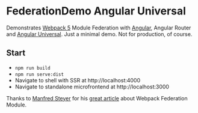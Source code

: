 # FederationDemo Angular Universal

Demonstrates [Webpack 5](https://github.com/webpack/webpack/milestone/18) Module Federation with [Angular](https://angular.io/), Angular Router and [Angular Universal](https://angular.io/guide/universal).
Just a minimal demo. 
Not for production, of course.

## Start

- ``npm run build``
- ``npm run serve:dist``
- Navigate to shell with SSR at http://localhost:4000
- Navigate to standalone microfrontend at http://localhost:3000

Thanks to [Manfred Steyer](https://github.com/manfredsteyer) for his [great article](https://www.angulararchitects.io/aktuelles/the-microfrontend-revolution-part-2-module-federation-with-angular/)
about Webpack Federation Module.

